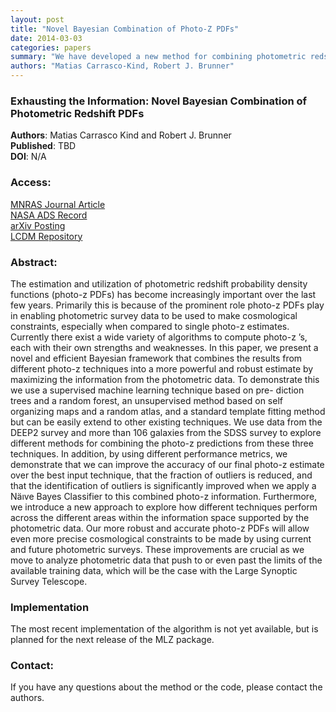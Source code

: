 ```yaml
---
layout: post
title: "Novel Bayesian Combination of Photo-Z PDFs"
date: 2014-03-03
categories: papers
summary: "We have developed a new method for combining photometric redshift PDFs."
authors: "Matias Carrasco-Kind, Robert J. Brunner"
---
```


### Exhausting the Information: Novel Bayesian Combination of Photometric Redshift PDFs

**Authors**: Matias Carrasco Kind and Robert J. Brunner  
**Published**:   TBD  
**DOI**: N/A

### Access:
[MNRAS Journal Article]()  
[NASA ADS Record]()  
[arXiv Posting](http://arxiv.org/pdf/1403.0044.pdf)  
[LCDM Repository](/static/papers/comboz.pdf)

### Abstract:

The estimation and utilization of photometric redshift probability
density functions (photo-z PDFs) has become increasingly important over
the last few years. Primarily this is because of the prominent role
photo-z PDFs play in enabling photometric survey data to be used to make
cosmological constraints, especially when compared to single photo-z
estimates. Currently there exist a wide variety of algorithms to compute
photo-z ’s, each with their own strengths and weaknesses. In this paper,
we present a novel and efficient Bayesian framework that combines the
results from different photo-z techniques into a more powerful and
robust estimate by maximizing the information from the photometric data.
To demonstrate this we use a supervised machine learning technique based
on pre- diction trees and a random forest, an unsupervised method based
on self organizing maps and a random atlas, and a standard template
fitting method but can be easily extend to other existing techniques. We
use data from the DEEP2 survey and more than 106 galaxies from the SDSS
survey to explore different methods for combining the photo-z
predictions from these three techniques. In addition, by using different
performance metrics, we demonstrate that we can improve the accuracy of
our final photo-z estimate over the best input technique, that the
fraction of outliers is reduced, and that the identification of outliers
is significantly improved when we apply a Näıve Bayes Classifier to
this combined photo-z information. Furthermore, we introduce a new
approach to explore how different techniques perform across the
different areas within the information space supported by the
photometric data. Our more robust and accurate photo-z PDFs will allow
even more precise cosmological constraints to be made by using current
and future photometric surveys. These improvements are crucial as we
move to analyze photometric data that push to or even past the limits of
the available training data, which will be the case with the Large
Synoptic Survey Telescope.

### Implementation

The most recent implementation of the algorithm is not yet available,
but is planned for the next release of the MLZ package.

### Contact:

If you have any questions about the method or the code, please contact
the authors.
